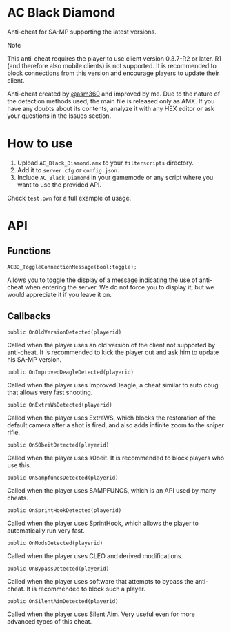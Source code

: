 # AC Black Diamond

Anti-cheat for SA-MP supporting the latest versions.

> [!NOTE]
> This anti-cheat requires the player to use client version 0.3.7-R2 or later. R1 (and therefore also mobile clients) is not supported. It is recommended to block connections from this version and encourage players to update their client.

Anti-cheat created by [@asm360](https://github.com/asm360) and improved by me. Due to the nature of the detection methods used, the main file is released only as AMX. If you have any doubts about its contents, analyze it with any HEX editor or ask your questions in the Issues section.

# How to use

1. Upload `AC_Black_Diamond.amx` to your `filterscripts` directory.
2. Add it to `server.cfg` or `config.json`.
3. Include `AC_Black_Diamond` in your gamemode or any script where you want to use the provided API.

Check `test.pwn` for a full example of usage.

# API

## Functions

```pawn
ACBD_ToggleConnectionMessage(bool:toggle);
```

Allows you to toggle the display of a message indicating the use of anti-cheat when entering the server. We do not force you to display it, but we would appreciate it if you leave it on.

## Callbacks

```pawn
public OnOldVersionDetected(playerid)
```

Called when the player uses an old version of the client not supported by anti-cheat. It is recommended to kick the player out and ask him to update his SA-MP version.

```pawn
public OnImprovedDeagleDetected(playerid)
```

Called when the player uses ImprovedDeagle, a cheat similar to auto cbug that allows very fast shooting.

```pawn
public OnExtraWsDetected(playerid)
```

Called when the player uses ExtraWS, which blocks the restoration of the default camera after a shot is fired, and also adds infinite zoom to the sniper rifle.

```pawn
public OnS0beitDetected(playerid)
```

Called when the player uses s0beit. It is recommended to block players who use this.

```pawn
public OnSampfuncsDetected(playerid)
```

Called when the player uses SAMPFUNCS, which is an API used by many cheats.

```pawn
public OnSprintHookDetected(playerid)
```

Called when the player uses SprintHook, which allows the player to automatically run very fast.

```pawn
public OnModsDetected(playerid)
```

Called when the player uses CLEO and derived modifications.

```pawn
public OnBypassDetected(playerid)
```

Called when the player uses software that attempts to bypass the anti-cheat. It is recommended to block such a player.

```pawn
public OnSilentAimDetected(playerid)
```

Called when the player uses Silent Aim. Very useful even for more advanced types of this cheat.
